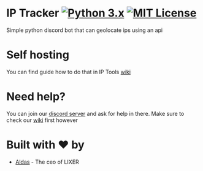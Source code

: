 # IP Tracker [![Python 3.x](https://img.shields.io/badge/PYTHON-3.X-blueviolet?style=for-the-badge)](http://www.python.org/download/) [![MIT License](https://img.shields.io/badge/LICENSE-MIT-brightgreen?style=for-the-badge)](https://github.com/lixeri/IP-Tools/blob/1.0/LICENSE)
Simple python discord bot that can geolocate ips using an api

# Self hosting
You can find guide how to do that in IP Tools [wiki](https://github.com/lixeri/IP-Tools/wiki)

# Need help?
You can join our [discord server](https://discord.gg/Zyp2wgm) and ask for help in there. Make sure to check our [wiki](https://github.com/lixeri/IP-Tools/wiki) first however

# Built with ❤️ by

* [Aldas](https://github.com/AXDZ) - The ceo of LIXER
